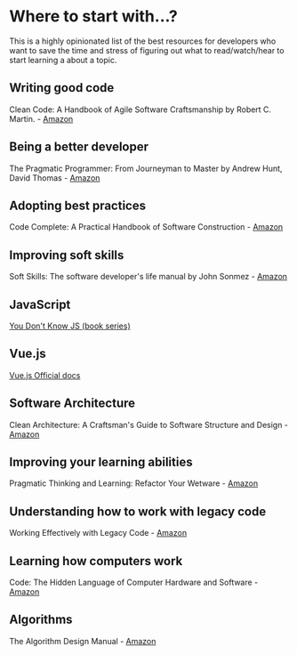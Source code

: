 # Where to start with...?

This is a highly opinionated list of the best resources for developers who want to save the time and stress of figuring out what to read/watch/hear to start learning a about a topic.

## Writing good code

Clean Code: A Handbook of Agile Software Craftsmanship by Robert C. Martin. - [Amazon](https://www.amazon.com/Clean-Code-Handbook-Software-Craftsmanship/dp/0132350882/ref=cm_cr_arp_d_product_top?ie=UTF8)

## Being a better developer

The Pragmatic Programmer: From Journeyman to Master	by Andrew Hunt,  David Thomas - [Amazon](https://www.amazon.com/Pragmatic-Programmer-Journeyman-Master/dp/020161622X)

## Adopting best practices

Code Complete: A Practical Handbook of Software Construction - [Amazon](https://www.amazon.com/Code-Complete-Practical-Handbook-Construction/dp/0735619670)

## Improving soft skills

Soft Skills: The software developer's life manual by John Sonmez - [Amazon](https://www.amazon.com/gp/product/1617292397/ref=as_li_tl?ie=UTF8&camp=1789&creative=9325&creativeASIN=1617292397&linkCode=as2&tag=aiop04-20&linkId=NJNM7Q6HVNOPALAK)

## JavaScript

[You Don't Know JS (book series)](https://github.com/getify/You-Dont-Know-JS)

## Vue.js

[Vue.js Official docs](https://vuejs.org/v2/guide/)

## Software Architecture

Clean Architecture: A Craftsman's Guide to Software Structure and Design - [Amazon](https://www.amazon.com/Clean-Architecture-Craftsmans-Software-Structure/dp/0134494164/ref=cm_cr_arp_d_product_sims?ie=UTF8)

## Improving your learning abilities

Pragmatic Thinking and Learning: Refactor Your Wetware - [Amazon](https://www.amazon.com/Pragmatic-Thinking-Learning-Refactor-Programmers/dp/1934356050)

## Understanding how to work with legacy code

Working Effectively with Legacy Code - [Amazon](https://www.amazon.com/FEATHERS-WORK-EFFECT-LEG-CODE/dp/0131177052)

## Learning how computers work

Code: The Hidden Language of Computer Hardware and Software - [Amazon](https://www.amazon.com/gp/product/0735611319/ref=as_li_tl?ie=UTF8&tag=jasonroell600-20&camp=1789&creative=9325&linkCode=as2&creativeASIN=0735611319&linkId=ab999066f33f4804cad4aa6229b69a8e)

## Algorithms

The Algorithm Design Manual - [Amazon](https://www.amazon.com/Algorithm-Design-Manual-Steven-Skiena/dp/1849967202)
